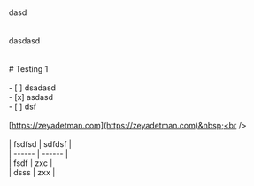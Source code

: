 &nbsp;<br />&nbsp;dasd&nbsp;<br />&nbsp;&nbsp;<br />&nbsp;&nbsp;<br />&nbsp;dasdasd&nbsp;<br />&nbsp;&nbsp;<br />&nbsp;&nbsp;<br />&nbsp;# Testing 1&nbsp;<br />&nbsp;&nbsp;<br />&nbsp;- [ ] dsadasd&nbsp;<br />&nbsp;- [x] asdasd&nbsp;<br />&nbsp;- [ ] dsf&nbsp;<br />&nbsp;&nbsp;<br />&nbsp;[https://zeyadetman.com](https://zeyadetman.com)&nbsp;<br />&nbsp;&nbsp;<br />&nbsp;&nbsp;<br />&nbsp;| fsdfsd | sdfdsf |&nbsp;<br />&nbsp;| ------ | ------ |&nbsp;<br />&nbsp;| fsdf   | zxc    |&nbsp;<br />&nbsp;| dsss   | zxx    |&nbsp;<br />&nbsp;&nbsp;<br />&nbsp;
